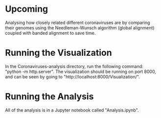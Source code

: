 # Upcoming
Analysing how closely related different coronaviruses are by comparing their genomes using the Needleman-Wunsch algorithm (global alignment) coupled with banded alignment to save time.

# Running the Visualization
In the Coronaviruses-analysis directory, run the following command: "python -m http.server". The visualization should be running on port 8000, and can be seen by going to "http://localhost:8000/Visualization/".

# Running the Analysis
All of the analysis is in a Jupyter notebook called "Analysis.ipynb".
